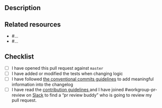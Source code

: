 ## Description

<!--
If this is a security issue stop right here and follow our documentation:
http://docs.django-cms.org/en/latest/contributing/development-policies.html#reporting-security-issues
-->

## Related resources

<!--
Add here links to existing issues or conversation from GitHub
or any other resource.
-->

* #...
* #...

## Checklist

<!--
Please check the following items before submitting, otherwise,
your pull request will be closed.
Use 'x' to check each item: [x] I have ...
-->

* [ ] I have opened this pull request against ``master``
* [ ] I have added or modified the tests when changing logic
* [ ] I have followed [the conventional commits guidelines](https://www.conventionalcommits.org/) to add meaningful information into the changelog
* [ ] I have read the [contribution guidelines ](https://github.com/django-cms/django-cms/blob/develop/CONTRIBUTING.rst) and I have joined #workgroup-pr-review on
[Slack](https://www.django-cms.org/slack) to find a “pr review buddy” who is going to review my pull request.
